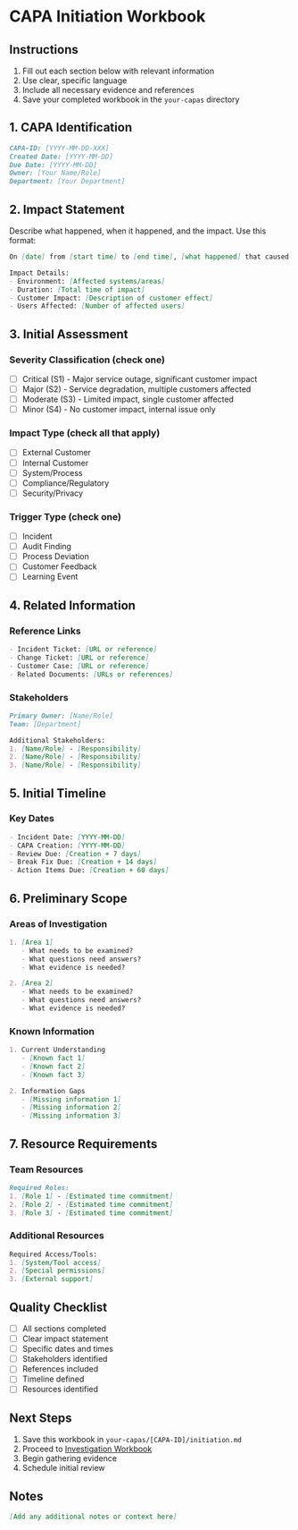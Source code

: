 # CAPA Initiation Workbook

## Instructions
1. Fill out each section below with relevant information
2. Use clear, specific language
3. Include all necessary evidence and references
4. Save your completed workbook in the `your-capas` directory

## 1. CAPA Identification
```markdown
CAPA-ID: [YYYY-MM-DD-XXX]
Created Date: [YYYY-MM-DD]
Due Date: [YYYY-MM-DD]
Owner: [Your Name/Role]
Department: [Your Department]
```

## 2. Impact Statement
Describe what happened, when it happened, and the impact. Use this format:
```markdown
On [date] from [start time] to [end time], [what happened] that caused [specific impact] resulting in [consequences].

Impact Details:
- Environment: [Affected systems/areas]
- Duration: [Total time of impact]
- Customer Impact: [Description of customer effect]
- Users Affected: [Number of affected users]
```

## 3. Initial Assessment

### Severity Classification (check one)
- [ ] Critical (S1) - Major service outage, significant customer impact
- [ ] Major (S2) - Service degradation, multiple customers affected
- [ ] Moderate (S3) - Limited impact, single customer affected
- [ ] Minor (S4) - No customer impact, internal issue only

### Impact Type (check all that apply)
- [ ] External Customer
- [ ] Internal Customer
- [ ] System/Process
- [ ] Compliance/Regulatory
- [ ] Security/Privacy

### Trigger Type (check one)
- [ ] Incident
- [ ] Audit Finding
- [ ] Process Deviation
- [ ] Customer Feedback
- [ ] Learning Event

## 4. Related Information

### Reference Links
```markdown
- Incident Ticket: [URL or reference]
- Change Ticket: [URL or reference]
- Customer Case: [URL or reference]
- Related Documents: [URLs or references]
```

### Stakeholders
```markdown
Primary Owner: [Name/Role]
Team: [Department]

Additional Stakeholders:
1. [Name/Role] - [Responsibility]
2. [Name/Role] - [Responsibility]
3. [Name/Role] - [Responsibility]
```

## 5. Initial Timeline

### Key Dates
```markdown
- Incident Date: [YYYY-MM-DD]
- CAPA Creation: [YYYY-MM-DD]
- Review Due: [Creation + 7 days]
- Break Fix Due: [Creation + 14 days]
- Action Items Due: [Creation + 60 days]
```

## 6. Preliminary Scope

### Areas of Investigation
```markdown
1. [Area 1]
   - What needs to be examined?
   - What questions need answers?
   - What evidence is needed?

2. [Area 2]
   - What needs to be examined?
   - What questions need answers?
   - What evidence is needed?
```

### Known Information
```markdown
1. Current Understanding
   - [Known fact 1]
   - [Known fact 2]
   - [Known fact 3]

2. Information Gaps
   - [Missing information 1]
   - [Missing information 2]
   - [Missing information 3]
```

## 7. Resource Requirements

### Team Resources
```markdown
Required Roles:
1. [Role 1] - [Estimated time commitment]
2. [Role 2] - [Estimated time commitment]
3. [Role 3] - [Estimated time commitment]
```

### Additional Resources
```markdown
Required Access/Tools:
1. [System/Tool access]
2. [Special permissions]
3. [External support]
```

## Quality Checklist
- [ ] All sections completed
- [ ] Clear impact statement
- [ ] Specific dates and times
- [ ] Stakeholders identified
- [ ] References included
- [ ] Timeline defined
- [ ] Resources identified

## Next Steps
1. Save this workbook in `your-capas/[CAPA-ID]/initiation.md`
2. Proceed to [Investigation Workbook](../investigation/capa-investigation-workbook.md)
3. Begin gathering evidence
4. Schedule initial review

## Notes
```markdown
[Add any additional notes or context here]

